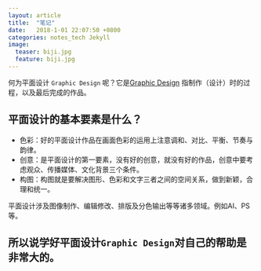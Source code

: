 ```yaml
---
layout: article
title:  "笔记"
date:   2018-1-01 22:07:50 +0800
categories: notes_tech Jekyll
image:
  teaser: biji.jpg
  feature: biji.jpg
---
```

何为平面设计 `Graphic Design` 呢？它是[Graphic Design][Graphic Design] 指制作（设计）时的过程，以及最后完成的作品。

## 平面设计的基本要素是什么？

- 色彩：好的平面设计作品在画面色彩的运用上注意调和、对比、平衡、节奏与韵律。
- 创意：是平面设计的第一要素，没有好的创意，就没有好的作品，创意中要考虑观众、传播媒体、文化背景三个条件。
- 构图：构图就是要解决图形、色彩和文字三者之间的空间关系，做到新颖，合理和统一。 

平面设计涉及图像制作、编辑修改、排版及分色输出等等诸多领域。例如AI、PS等。

## 所以说学好平面设计`Graphic Design`对自己的帮助是非常大的。



[Graphic Design]: https://en.wikipedia.org/wiki/Graphic_design/ 
